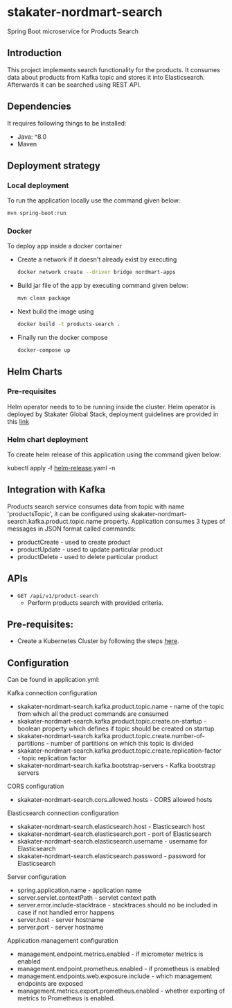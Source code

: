 # stakater-nordmart-search
Spring Boot microservice for Products Search

## Introduction
This project implements search functionality for the products. It consumes data about products from Kafka topic 
and stores it into Elasticsearch. Afterwards it can be searched using REST API.

## Dependencies

It requires following things to be installed:

* Java: ^8.0
* Maven

## Deployment strategy

### Local deployment

To run the application locally use the command given below:

```bash
mvn spring-boot:run
```

### Docker

To deploy app inside a docker container

* Create a network if it doesn't already exist by executing

  ```bash
  docker network create --driver bridge nordmart-apps
  ```

* Build jar file of the app by executing command given below:

  ```bash
  mvn clean package
  ```

* Next build the image using

  ```bash
  docker build -t products-search .
  ```

* Finally run the docker compose

  ```bash
  docker-compose up
  ```

## Helm Charts

### Pre-requisites

Helm operator needs to to be running inside the cluster. Helm operator is deployed by Stakater Global Stack, deployment guidelines are provided in this [link](https://playbook.stakater.com/content/processes/bootstrapping/deploying-stack-on-azure.html)

### Helm chart deployment

To create helm release of this application using the command given below:

kubectl apply -f [helm-release](https://github.com/stakater-lab/nordmart-dev-apps/blob/master/releases/products-search-helm-release.yaml).yaml -n <namespace-name>

## Integration with Kafka

Products search service consumes data from topic with name 'productsTopic', it can be configured using 
skakater-nordmart-search.kafka.product.topic.name property. Application consumes 3 types of messages in JSON
format called commands:

- productCreate - used to create product
- productUpdate - used to update particular product
- productDelete - used to delete particular product

## APIs

- `GET /api/v1/product-search`
    - Perform products search with provided criteria.
    
## Pre-requisites:

* Create a Kubernetes Cluster by following the steps [here](https://github.com/stakater-lab/nordmart-dev-tools).

## Configuration

Can be found in application.yml:

 Kafka connection configuration
 
- skakater-nordmart-search.kafka.product.topic.name - name of the topic from which all the product commands are consumed
- skakater-nordmart-search.kafka.product.topic.create.on-startup - boolean property which defines if topic should be 
created on startup
- skakater-nordmart-search.kafka.product.topic.create.number-of-partitions - number of partitions on which this topic is
divided
- skakater-nordmart-search.kafka.product.topic.create.replication-factor - topic replication factor
- skakater-nordmart-search.kafka.bootstrap-servers - Kafka bootstrap servers

CORS configuration

- skakater-nordmart-search.cors.allowed.hosts - CORS allowed hosts

 Elasticsearch connection configuration

- skakater-nordmart-search.elasticsearch.host - Elasticsearch host
- skakater-nordmart-search.elasticsearch.port - port of Elasticsearch
- skakater-nordmart-search.elasticsearch.username - username for Elasticsearch
- skakater-nordmart-search.elasticsearch.password - password for Elasticsearch

 Server configuration

- spring.application.name - application name
- server.servlet.contextPath - servlet context path
- server.error.include-stacktrace - stacktraces should no be included in case if not handled error happens
- server.host - server hostname
- server.port - server hostname

 Application management configuration

- management.endpoint.metrics.enabled - if micrometer metrics is enabled
- management.endpoint.prometheus.enabled - if prometheus is enabled
- management.endpoints.web.exposure.include - which management endpoints are exposed
- management.metrics.export.prometheus.enabled - whether exporting of metrics to Prometheus is enabled. 
